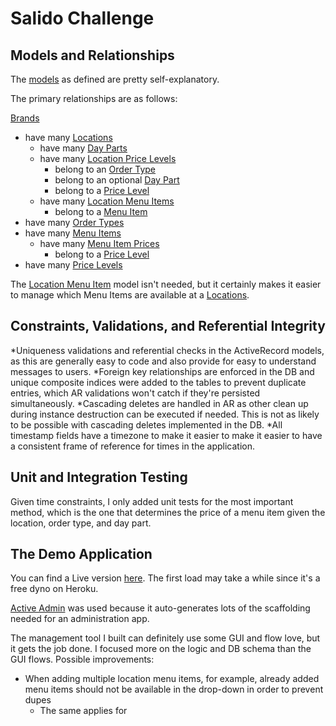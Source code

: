 # Salido Challenge

## Models and Relationships

The [models](https://github.com/arielperez82/salido-challenge/tree/master/app/models) as defined are pretty self-explanatory.

The primary relationships are as follows:

[Brands](https://github.com/arielperez82/salido-challenge/tree/master/app/models/brand.rb)
  * have many [Locations](https://github.com/arielperez82/salido-challenge/tree/master/app/models/location.rb)
    * have many [Day Parts](https://github.com/arielperez82/salido-challenge/tree/master/app/models/day_part.rb)
    * have many [Location Price Levels](https://github.com/arielperez82/salido-challenge/tree/master/app/models/location_price_level.rb)
      * belong to an [Order Type](https://github.com/arielperez82/salido-challenge/tree/master/app/models/order_type.rb)
      * belong to an optional [Day Part](https://github.com/arielperez82/salido-challenge/tree/master/app/models/day_part.rb)
      * belong to a [Price Level](https://github.com/arielperez82/salido-challenge/tree/master/app/models/price_level.rb)
    * have many [Location Menu Items](https://github.com/arielperez82/salido-challenge/tree/master/app/models/location_menu_item.rb)
      * belong to a [Menu Item](https://github.com/arielperez82/salido-challenge/tree/master/app/models/menu_item.rb)
  * have many [Order Types](https://github.com/arielperez82/salido-challenge/tree/master/app/models/order_type.rb)
  * have many [Menu Items](https://github.com/arielperez82/salido-challenge/tree/master/app/models/menu_item.rb)
    * have many [Menu Item Prices](https://github.com/arielperez82/salido-challenge/tree/master/app/models/menu_item_price.rb)
      * belong to a [Price Level](https://github.com/arielperez82/salido-challenge/tree/master/app/models/price_level.rb)
  * have many [Price Levels](https://github.com/arielperez82/salido-challenge/tree/master/app/models/price_level.rb)

The [Location Menu Item](https://github.com/arielperez82/salido-challenge/tree/master/app/models/location_menu_item.rb) model isn't needed, but it certainly makes it easier to manage which Menu Items are available at a [Locations](https://github.com/arielperez82/salido-challenge/tree/master/app/models/location.rb).

## Constraints, Validations, and Referential Integrity

*Uniqueness validations and referential checks in the ActiveRecord models, as this are generally easy to code and also provide for easy to understand messages to users.
*Foreign key relationships are enforced in the DB and unique composite indices were added to the tables to prevent duplicate entries, which AR validations won't catch if they're persisted simultaneously.
*Cascading deletes are handled in AR as other clean up during instance destruction can be executed if needed. This is not as likely to be possible with cascading deletes implemented in the DB.
*All timestamp fields have a timezone to make it easier to make it easier to have a consistent frame of reference for times in the application.

## Unit and Integration Testing

Given time constraints, I only added unit tests for the most important method, which is the one that determines the price of a menu item given the location, order type, and day part.

## The Demo Application

You can find a Live version [here](https://ariel-salido-challenge.herokuapp.com). The first load may take a while since it's a free dyno on Heroku.

[Active Admin](https://github.com/activeadmin/activeadmin/blob/master/README.md) was used because it auto-generates lots of the scaffolding needed for an administration app.

The management tool I built can definitely use some GUI and flow love, but it gets the job done. I focused more on the logic and DB schema than the GUI flows.
Possible improvements:
  * When adding multiple location menu items, for example, already added menu items should not be available in the drop-down in order to prevent dupes
    * The same applies for
